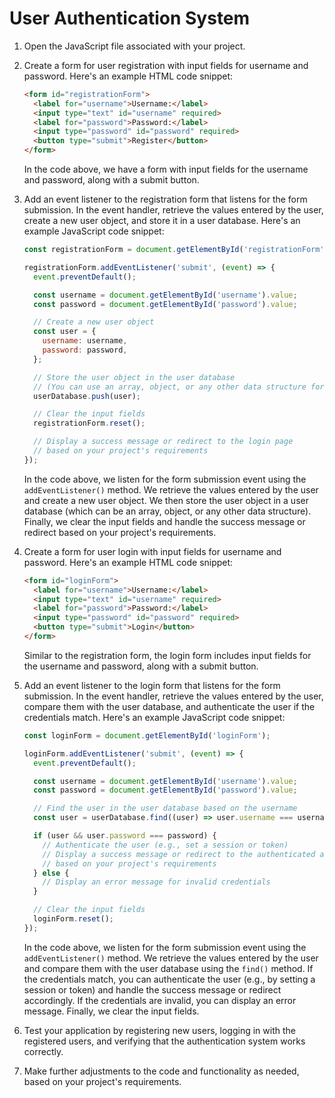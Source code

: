 
# User Authentication System

1. Open the JavaScript file associated with your project.

2. Create a form for user registration with input fields for username and password. Here's an example HTML code snippet:

   ```html
   <form id="registrationForm">
     <label for="username">Username:</label>
     <input type="text" id="username" required>
     <label for="password">Password:</label>
     <input type="password" id="password" required>
     <button type="submit">Register</button>
   </form>
   ```

   In the code above, we have a form with input fields for the username and password, along with a submit button.

3. Add an event listener to the registration form that listens for the form submission. In the event handler, retrieve the values entered by the user, create a new user object, and store it in a user database. Here's an example JavaScript code snippet:

   ```javascript
   const registrationForm = document.getElementById('registrationForm');

   registrationForm.addEventListener('submit', (event) => {
     event.preventDefault();

     const username = document.getElementById('username').value;
     const password = document.getElementById('password').value;

     // Create a new user object
     const user = {
       username: username,
       password: password,
     };

     // Store the user object in the user database
     // (You can use an array, object, or any other data structure for this purpose)
     userDatabase.push(user);

     // Clear the input fields
     registrationForm.reset();

     // Display a success message or redirect to the login page
     // based on your project's requirements
   });
   ```

   In the code above, we listen for the form submission event using the `addEventListener()` method. We retrieve the values entered by the user and create a new user object. We then store the user object in a user database (which can be an array, object, or any other data structure). Finally, we clear the input fields and handle the success message or redirect based on your project's requirements.

4. Create a form for user login with input fields for username and password. Here's an example HTML code snippet:

   ```html
   <form id="loginForm">
     <label for="username">Username:</label>
     <input type="text" id="username" required>
     <label for="password">Password:</label>
     <input type="password" id="password" required>
     <button type="submit">Login</button>
   </form>
   ```

   Similar to the registration form, the login form includes input fields for the username and password, along with a submit button.

5. Add an event listener to the login form that listens for the form submission. In the event handler, retrieve the values entered by the user, compare them with the user database, and authenticate the user if the credentials match. Here's an example JavaScript code snippet:

   ```javascript
   const loginForm = document.getElementById('loginForm');

   loginForm.addEventListener('submit', (event) => {
     event.preventDefault();

     const username = document.getElementById('username').value;
     const password = document.getElementById('password').value;

     // Find the user in the user database based on the username
     const user = userDatabase.find((user) => user.username === username);

     if (user && user.password === password) {
       // Authenticate the user (e.g., set a session or token)
       // Display a success message or redirect to the authenticated area
       // based on your project's requirements
     } else {
       // Display an error message for invalid credentials
     }

     // Clear the input fields
     loginForm.reset();
   });
   ```

   In the code above, we listen for the form submission event using the `addEventListener()` method. We retrieve the values entered by the user and compare them with the user database using the `find()` method. If the credentials match, you can authenticate the user (e.g., by setting a session or token) and handle the success message or redirect accordingly. If the credentials are invalid, you can display an error message. Finally, we clear the input fields.

6. Test your application by registering new users, logging in with the registered users, and verifying that the authentication system works correctly.

7. Make further adjustments to the code and functionality as needed, based on your project's requirements.

